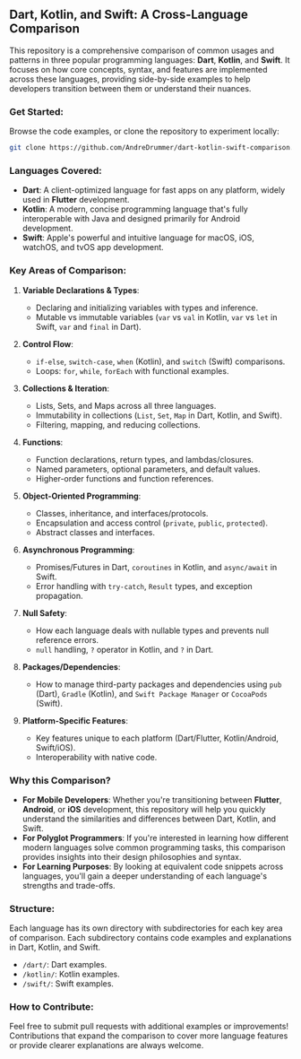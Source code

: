 ## Dart, Kotlin, and Swift: A Cross-Language Comparison

This repository is a comprehensive comparison of common usages and patterns in three popular programming languages: **Dart**, **Kotlin**, and **Swift**. It focuses on how core concepts, syntax, and features are implemented across these languages, providing side-by-side examples to help developers transition between them or understand their nuances.

### Get Started:
Browse the code examples, or clone the repository to experiment locally:
```bash
git clone https://github.com/AndreDrummer/dart-kotlin-swift-comparison.git
```

### Languages Covered:
- **Dart**: A client-optimized language for fast apps on any platform, widely used in **Flutter** development.
- **Kotlin**: A modern, concise programming language that's fully interoperable with Java and designed primarily for Android development.
- **Swift**: Apple's powerful and intuitive language for macOS, iOS, watchOS, and tvOS app development.

### Key Areas of Comparison:
1. **Variable Declarations & Types**: 
   - Declaring and initializing variables with types and inference.
   - Mutable vs immutable variables (`var` vs `val` in Kotlin, `var` vs `let` in Swift, `var` and `final` in Dart).

2. **Control Flow**:
   - `if-else`, `switch-case`, `when` (Kotlin), and `switch` (Swift) comparisons.
   - Loops: `for`, `while`, `forEach` with functional examples.

3. **Collections & Iteration**:
   - Lists, Sets, and Maps across all three languages.
   - Immutability in collections (`List`, `Set`, `Map` in Dart, Kotlin, and Swift).
   - Filtering, mapping, and reducing collections.

4. **Functions**:
   - Function declarations, return types, and lambdas/closures.
   - Named parameters, optional parameters, and default values.
   - Higher-order functions and function references.

5. **Object-Oriented Programming**:
   - Classes, inheritance, and interfaces/protocols.
   - Encapsulation and access control (`private`, `public`, `protected`).
   - Abstract classes and interfaces.

6. **Asynchronous Programming**:
   - Promises/Futures in Dart, `coroutines` in Kotlin, and `async/await` in Swift.
   - Error handling with `try-catch`, `Result` types, and exception propagation.

7. **Null Safety**:
   - How each language deals with nullable types and prevents null reference errors.
   - `null` handling, `?` operator in Kotlin, and `?` in Dart.

8. **Packages/Dependencies**:
   - How to manage third-party packages and dependencies using `pub` (Dart), `Gradle` (Kotlin), and `Swift Package Manager` or `CocoaPods` (Swift).

9. **Platform-Specific Features**:
   - Key features unique to each platform (Dart/Flutter, Kotlin/Android, Swift/iOS).
   - Interoperability with native code.

### Why this Comparison?
- **For Mobile Developers**: Whether you're transitioning between **Flutter**, **Android**, or **iOS** development, this repository will help you quickly understand the similarities and differences between Dart, Kotlin, and Swift.
- **For Polyglot Programmers**: If you're interested in learning how different modern languages solve common programming tasks, this comparison provides insights into their design philosophies and syntax.
- **For Learning Purposes**: By looking at equivalent code snippets across languages, you'll gain a deeper understanding of each language's strengths and trade-offs.

### Structure:
Each language has its own directory with subdirectories for each key area of comparison. Each subdirectory contains code examples and explanations in Dart, Kotlin, and Swift.

- `/dart/`: Dart examples.
- `/kotlin/`: Kotlin examples.
- `/swift/`: Swift examples.

### How to Contribute:
Feel free to submit pull requests with additional examples or improvements! Contributions that expand the comparison to cover more language features or provide clearer explanations are always welcome.
